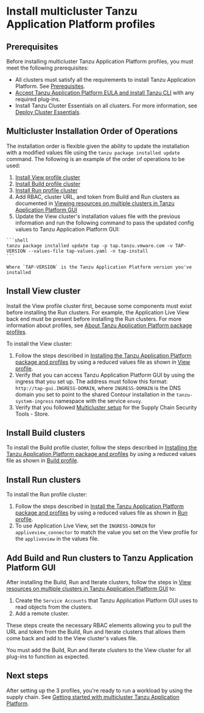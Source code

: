 # Install multicluster Tanzu Application Platform profiles

## <a id='prerequisites'></a> Prerequisites

Before installing multicluster Tanzu Application Platform profiles, you must meet the following prerequisites:

- All clusters must satisfy all the requirements to install Tanzu Application Platform. See [Prerequisites](../prerequisites.md).
- [Accept Tanzu Application Platform EULA and install Tanzu CLI](../install-tanzu-cli.hbs.md) with any required plug-ins.
- Install Tanzu Cluster Essentials on all clusters. For more information, see [Deploy Cluster Essentials](https://docs.vmware.com/en/Cluster-Essentials-for-VMware-Tanzu/1.1/cluster-essentials/GUID-deploy.html).

## <a id='order-of-operations'></a> Multicluster Installation Order of Operations

The installation order is flexible given the ability to update the installation with a modified values file using the `tanzu package installed update` command. The following is an example of the order of operations to be used:

  1. [Install View profile cluster](#install-view-cluster)
  2. [Install Build profile cluster](#install-build-clusters)
  3. [Install Run profile cluster](#install-run-cluster)
  4. Add RBAC, cluster URL, and token from Build and Run clusters as documented in [Viewing resources on multiple clusters in Tanzu Application Platform GUI](../tap-gui/cluster-view-setup.md)
  5. Update the View cluster's installation values file with the previous information and run the following command to pass the updated config values to Tanzu Application Platform GUI:

    ```shell
    tanzu package installed update tap -p tap.tanzu.vmware.com -v TAP-VERSION --values-file tap-values.yaml -n tap-install
    ```

    Where `TAP-VERSION` is the Tanzu Application Platform version you've installed

## <a id='install-view'></a> Install View cluster

Install the View profile cluster first, because some components must exist before installing the Run clusters. For example, the Application Live View back end must be present before installing the Run clusters. For more information about profiles, see [About Tanzu Application Platform package profiles](../overview.md#about-package-profiles).

To install the View cluster:

1. Follow the steps described in [Installing the Tanzu Application Platform package and profiles](../install.md) by using a reduced values file as shown in [View profile](reference/tap-values-view-sample.md).
2. Verify that you can access Tanzu Application Platform GUI by using the ingress that you set up. The address must follow this format: `http://tap-gui.INGRESS-DOMAIN`, where `INGRESS-DOMAIN` is the DNS domain you set to point to the shared Contour installation in the `tanzu-system-ingress` namespace with the service `envoy`.
3. Verify that you followed [Multicluster setup](../scst-store/ingress-multicluster.md#multicluster-setup) for the Supply Chain Security Tools - Store.

## <a id='install-build'></a> Install Build clusters

To install the Build profile cluster, follow the steps described in [Installing the Tanzu Application Platform package and profiles](../install.md) by using a reduced values file as shown in [Build profile](reference/tap-values-build-sample.md).

## <a id='install-run'></a> Install Run clusters

To install the Run profile cluster:

1. Follow the steps described in [Install the Tanzu Application Platform package and profiles](../install.md) by using a reduced values file as shown in [Run profile](reference/tap-values-run-sample.md).
2. To use Application Live View, set the `INGRESS-DOMAIN` for `appliveview_connector` to match the value you set on the View profile for the `appliveview` in the values file.

## <a id='add-view'></a> Add Build and Run clusters to Tanzu Application Platform GUI

After installing the Build, Run and Iterate clusters, follow the steps in [View resources on multiple clusters in Tanzu Application Platform GUI](../tap-gui/cluster-view-setup.md) to:

1. Create the `Service Accounts` that Tanzu Application Platform GUI uses to read objects from the clusters.
1. Add a remote cluster. 

These steps create the necessary RBAC elements allowing you to pull the URL and token from the Build, Run and Iterate clusters that allows them come back and add to the View cluster's values file. 

You must add the Build, Run and Iterate clusters to the View cluster for all plug-ins to function as expected.

## Next steps

After setting up the 3 profiles, you're ready to run a workload by using the supply chain. See [Getting started with multicluster Tanzu Application Platform](getting-started.md).
